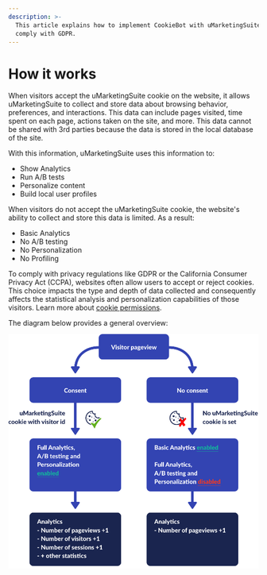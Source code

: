 ```yaml
---
description: >-
  This article explains how to implement CookieBot with uMarketingSuite to
  comply with GDPR.
---
```


# How it works

When visitors accept the uMarketingSuite cookie on the website, it allows uMarketingSuite to collect and store data about browsing behavior, preferences, and interactions. This data can include pages visited, time spent on each page, actions taken on the site, and more. This data cannot be shared with 3rd parties because the data is stored in the local database of the site.

With this information, uMarketingSuite uses this information to:

* Show Analytics
* Run A/B tests
* Personalize content
* Build local user profiles

When visitors do not accept the uMarketingSuite cookie, the website's ability to collect and store this data is limited. As a result:

* Basic Analytics
* No A/B testing
* No Personalization
* No Profiling

To comply with privacy regulations like GDPR or the California Consumer Privacy Act (CCPA), websites often allow users to accept or reject cookies. This choice impacts the type and depth of data collected and consequently affects the statistical analysis and personalization capabilities of those visitors. Learn more about [cookie permissions](../../../the-umarketingsuite-broad-overview/the-umarketingsuite-cookie/module-permissions/).

The diagram below provides a general overview:

![Overview](../.gitbook/assets/how-it-works.png)

